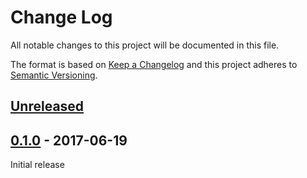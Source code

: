 # Change Log

All notable changes to this project will be documented in this file.

The format is based on [Keep a Changelog](http://keepachangelog.com/)
and this project adheres to [Semantic Versioning](http://semver.org/).

## [Unreleased]

[Unreleased]: https://github.com/atomist/microgrammar/compare/0.1.0...HEAD

## [0.1.0] - 2017-06-19

[0.1.0]: https://github.com/atomist/microgrammar/tree/0.1.0

Initial release

